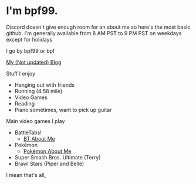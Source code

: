 # I'm bpf99. 

Discord doesn't give enough room for an about me so here's the most basic github.
I'm generally available from 8 AM PST to 9 PM PST on weekdays except for holidays

I go by bpf99 or bpf

[My (Not updated) Blog](https://bpf99.github.io/Blog)

Stuff I enjoy
- Hanging out with friends
- Running (4:58 mile)
- Video Games
- Reading
- Piano sometimes, want to pick up guitar

Main video games I play
- BattleTabs! 
  - [BT About Me](https://bpf99.github.io/Battletabs)
- Pokémon
  - [Pokémon About Me](https://bpf99.github.io/Pokemon) 
- Super Smash Bros. Ultimate (Terry)
- Brawl Stars (Piper and Belle)

I mean that's all<a href="https://bpf99.github.io/r" style="color: black;">.</a>

